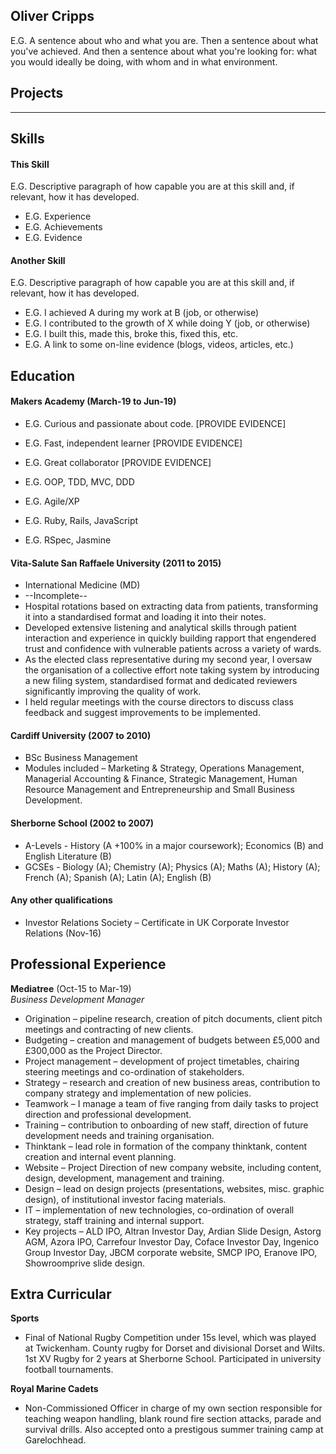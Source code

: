 ## Oliver Cripps

E.G. A sentence about who and what you are. Then a sentence about what you've achieved. And then a sentence about what you're looking for: what you would ideally be doing, with whom and in what environment.

## Projects
---

## Skills

#### This Skill

E.G. Descriptive paragraph of how capable you are at this skill and, if relevant, how it has developed.

- E.G. Experience
- E.G. Achievements
- E.G. Evidence

#### Another Skill

E.G. Descriptive paragraph of how capable you are at this skill and, if relevant, how it has developed.

- E.G. I achieved A during my work at B (job, or otherwise)
- E.G. I contributed to the growth of X while doing Y (job, or otherwise)
- E.G. I built this, made this, broke this, fixed this, etc.
- E.G. A link to some on-line evidence (blogs, videos, articles, etc.)

## Education

#### Makers Academy (March-19 to Jun-19)

- E.G. Curious and passionate about code. [PROVIDE EVIDENCE]
- E.G. Fast, independent learner [PROVIDE EVIDENCE]
- E.G. Great collaborator [PROVIDE EVIDENCE]

- E.G. OOP, TDD, MVC, DDD
- E.G. Agile/XP
- E.G. Ruby, Rails, JavaScript
- E.G. RSpec, Jasmine

#### Vita-Salute San Raffaele University (2011 to 2015)

- International Medicine (MD)
- --Incomplete--
- Hospital rotations based on extracting data from patients, transforming it into a standardised format and loading it into their notes.
- Developed extensive listening and analytical skills through patient interaction and experience in quickly building rapport that engendered trust and confidence with vulnerable patients across a variety of wards.
- As the elected class representative during my second year, I oversaw the organisation of a collective effort note taking system by introducing a new filing system, standardised format and dedicated reviewers significantly improving the quality of work.
- I held regular meetings with the course directors to discuss class feedback and suggest improvements to be implemented.


#### Cardiff University (2007 to 2010)

- BSc Business Management
- Modules included – Marketing & Strategy, Operations Management, Managerial Accounting & Finance, Strategic Management, Human Resource Management and Entrepreneurship and Small Business Development.

#### Sherborne School (2002 to 2007)

- A-Levels - History (A +100% in a major coursework); Economics (B) and English Literature (B)
- GCSEs - Biology (A); Chemistry (A); Physics (A); Maths (A); History (A); French (A); Spanish (A); Latin (A); English (B)

#### Any other qualifications

- Investor Relations Society – Certificate in UK Corporate Investor Relations (Nov-16)

## Professional Experience

**Mediatree** (Oct-15 to Mar-19)    
*Business Development Manager*  
- Origination – pipeline research, creation of pitch documents, client pitch meetings and contracting of new clients.
- Budgeting – creation and management of budgets between £5,000 and £300,000 as the Project Director.
- Project management – development of project timetables, chairing steering meetings and co-ordination of stakeholders.
- Strategy – research and creation of new business areas, contribution to company strategy and implementation of new policies.
- Teamwork – I manage a team of five ranging from daily tasks to project direction and professional development.
- Training – contribution to onboarding of new staff, direction of future development needs and training organisation.
- Thinktank – lead role in formation of the company thinktank, content creation and internal event planning.    
- Website – Project Direction of new company website, including content, design, development, management and training.
- Design – lead on design projects (presentations, websites, misc. graphic design), of institutional investor facing materials.
- IT – implementation of new technologies, co-ordination of overall strategy, staff training and internal support.
- Key projects – ALD IPO, Altran Investor Day, Ardian Slide Design, Astorg AGM, Azora IPO, Carrefour Investor Day, Coface Investor Day, Ingenico Group Investor Day, JBCM corporate website, SMCP IPO, Eranove IPO, Showroomprive slide design.


## Extra Curricular

**Sports**
- Final of National Rugby Competition under 15s level, which was played at Twickenham. County rugby for Dorset and divisional Dorset and Wilts. 1st XV Rugby for 2 years at Sherborne School. Participated in university football tournaments.

**Royal Marine Cadets**
- Non-Commissioned Officer in charge of my own section responsible for teaching weapon handling, blank round fire section attacks, parade and survival drills. Also accepted onto a prestigous summer training camp at Garelochhead.
